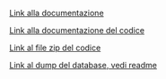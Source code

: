 [Link alla documentazione](https://github.com/roberto-ingenito/progetto_OO_BD/raw/main/object_orientation/documentazione/main.pdf)

[Link alla documentazione del codice](https://roberto-ingenito.github.io/progetto_OO_BD/com.company/module-summary.html)

[Link al file zip del codice](https://github.com/roberto-ingenito/progetto_OO_BD/raw/main/object_orientation/codice/codice.7z)

[Link al dump del database, vedi readme](https://github.com/roberto-ingenito/progetto_OO_BD/tree/main/basi_di_dati)
